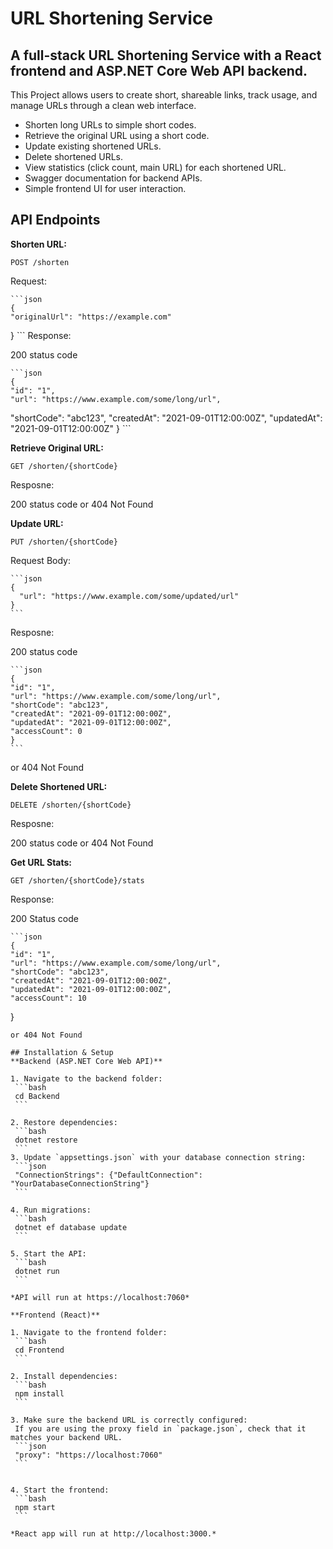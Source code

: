 # URL Shortening Service

## A full-stack URL Shortening Service with a React frontend and ASP.NET Core Web API backend. 

This Project allows users to create short, shareable links, track usage, and manage URLs through a clean web interface.
* Shorten long URLs to simple short codes.
* Retrieve the original URL using a short code.
* Update existing shortened URLs.
* Delete shortened URLs.
* View statistics (click count, main URL) for each shortened URL.
* Swagger documentation for backend APIs.
* Simple frontend UI for user interaction.

## API Endpoints

**Shorten URL:**

  ```POST /shorten```

  Request:

    ```json
    {
    "originalUrl": "https://example.com"
   }
    ```
  Response:

  200 status code
  
    ```json
    {
    "id": "1",
    "url": "https://www.example.com/some/long/url",
   "shortCode": "abc123",
   "createdAt": "2021-09-01T12:00:00Z",
   "updatedAt": "2021-09-01T12:00:00Z"
    }
    ```

**Retrieve Original URL:**

  ```GET /shorten/{shortCode}```

  Resposne:

  200 status code or 404 Not Found 

**Update URL:**

  ```PUT /shorten/{shortCode}```

  Request Body:

    ```json
    {
      "url": "https://www.example.com/some/updated/url"
    }
    ```
  Resposne:

  200 status code 

    ```json
    {
    "id": "1",
    "url": "https://www.example.com/some/long/url",
    "shortCode": "abc123",
    "createdAt": "2021-09-01T12:00:00Z",
    "updatedAt": "2021-09-01T12:00:00Z",
    "accessCount": 0
    } 
    ```
  or 404 Not Found 

**Delete Shortened URL:**

  ```DELETE /shorten/{shortCode}```

  Resposne:

  200 status code or 404 Not Found 

**Get URL Stats:**

  ```GET /shorten/{shortCode}/stats```  

  Response:

  200 Status code

    ```json
    {
    "id": "1",
    "url": "https://www.example.com/some/long/url",
    "shortCode": "abc123",
    "createdAt": "2021-09-01T12:00:00Z",
    "updatedAt": "2021-09-01T12:00:00Z",
    "accessCount": 10
   }
   ```
  or 404 Not Found

## Installation & Setup
**Backend (ASP.NET Core Web API)**

1. Navigate to the backend folder:
    ```bash 
    cd Backend
    ```

2. Restore dependencies:
    ```bash
    dotnet restore
    ```
3. Update `appsettings.json` with your database connection string:
    ```json
    "ConnectionStrings": {"DefaultConnection": "YourDatabaseConnectionString"}
    ```

4. Run migrations:
    ```bash
    dotnet ef database update
    ```

5. Start the API:
    ```bash
    dotnet run
    ```

*API will run at https://localhost:7060* 

**Frontend (React)**

1. Navigate to the frontend folder:
    ```bash
    cd Frontend
    ```

2. Install dependencies:
    ```bash
    npm install
    ```

3. Make sure the backend URL is correctly configured:
    If you are using the proxy field in `package.json`, check that it matches your backend URL.
    ```json
    "proxy": "https://localhost:7060"
    ```


4. Start the frontend:
    ```bash
    npm start
    ```

*React app will run at http://localhost:3000.*

